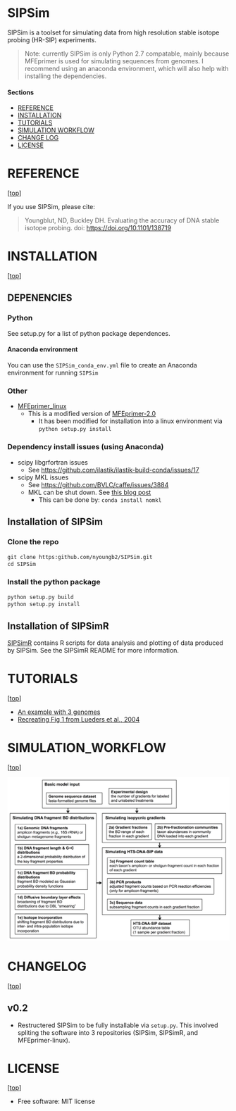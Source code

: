 SIPSim
======
SIPSim is a toolset for simulating data from high resolution 
stable isotope probing (HR-SIP) experiments.

>Note: currently SIPSim is only Python 2.7 compatable, mainly because MFEprimer is used for simulating sequences from genomes. I recommend using an anaconda environment, which will also help with installing the dependencies.


#### Sections

- [REFERENCE](#reference)
- [INSTALLATION](#installation)
- [TUTORIALS](#tutorials)
- [SIMULATION WORKFLOW](#simulation_workflow)
- [CHANGE LOG](#changelog)
- [LICENSE](#license)


# REFERENCE

[[top](#sections)]

If you use SIPSim, please cite:

> Youngblut, ND, Buckley DH. Evaluating the accuracy of DNA stable isotope probing. doi: https://doi.org/10.1101/138719


# INSTALLATION

[[top](#sections)]

## DEPENENCIES

### Python

See setup.py for a list of python package dependences.

#### Anaconda environment

You can use the `SIPSim_conda_env.yml` file to create an Anaconda environment for running `SIPSim`

### Other

* [MFEprimer_linux](https://github.com/nick-youngblut/MFEprimer_linux)
  * This is a modified version of [MFEprimer-2.0](https://github.com/quwubin/MFEprimer)
    * It has been modified for installation into a linux environment via `python setup.py install`

### Dependency install issues (using Anaconda)

* scipy libgrfortran issues
  * See https://github.com/ilastik/ilastik-build-conda/issues/17
* scipy MKL issues
  * See https://github.com/BVLC/caffe/issues/3884
  * MKL can be shut down. See [this blog post](https://www.continuum.io/blog/developer-blog/anaconda-25-release-now-mkl-optimizations)
    * This can be done by: `conda install nomkl`


## Installation of SIPSim

### Clone the repo

~~~
git clone https:github.com/nyoungb2/SIPSim.git
cd SIPSim
~~~

### Install the python package

~~~
python setup.py build
python setup.py install
~~~

## Installation of SIPSimR

[SIPSimR](https://github.com/nick-youngblut/SIPSimR) contains R scripts for data
analysis and plotting of data produced by SIPSim. See the SIPSimR README for more information.


# TUTORIALS

[[top](#sections)]

* [An example with 3 genomes](./ipynb/example/1_dataset.ipynb)
* [Recreating Fig 1 from Lueders et al., 2004](./ipynb/example/Lueders2004.ipynb)


# SIMULATION_WORKFLOW

[[top](#sections)]

![simulation pipeline](img/simulation_pipeline.png)


# CHANGELOG

[[top](#sections)]

## v0.2

* Restructered SIPSim to be fully installable via `setup.py`. This involved spliting the
software into 3 repositories (SIPSim, SIPSimR, and MFEprimer-linux).


# LICENSE

[[top](#sections)]

* Free software: MIT license